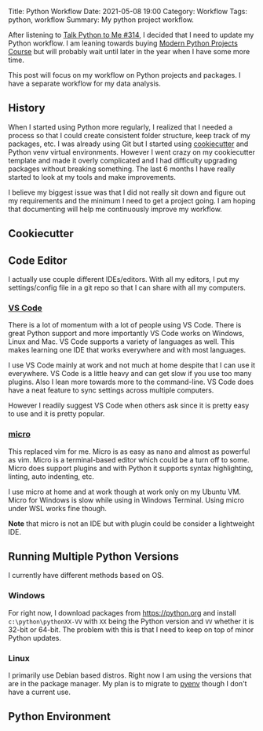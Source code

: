 Title: Python Workflow 
Date: 2021-05-08 19:00
Category: Workflow
Tags: python, workflow
Summary: My python project workflow.

After listening to
[Talk Python to Me #314](https://talkpython.fm/episodes/show/314/ask-us-about-modern-python-projects-and-tools),
I decided that I need to update my Python workflow.
I am leaning towards buying
[Modern Python Projects Course](https://training.talkpython.fm/courses/modern-python-projects)
but will probably wait until later in the year when I have some more time.

This post will focus on my workflow on Python projects and packages.
I have a separate workflow for my data analysis.

## History

When I started using Python more regularly, I realized that I needed a process
so that I could create consistent folder structure, keep track of my packages,
etc.
I was already using Git but I started using
[cookiecutter](https://cookiecutter.readthedocs.io) and Python venv virtual
environments.
However I went crazy on my cookiecutter template and made it overly complicated
and I had difficulty upgrading packages without breaking something.
The last 6 months I have really started to look at my tools and make
improvements.

I believe my biggest issue was that I did not really sit down and figure out my
requirements and the minimum I need to get a project going.
I am hoping that documenting will help me continuously improve my workflow.

## Cookiecutter


## Code Editor

I actually use couple different IDEs/editors.
With all my editors, I put my settings/config file in a git repo so that I can
share with all my computers.

### [VS Code](https://code.visualstudio.com/)

There is a lot of momentum with a lot of people using VS Code.
There is great Python support and more importantly VS Code works on Windows,
Linux and Mac. VS Code supports a variety of languages as well.
This makes learning one IDE that works everywhere and with most languages.

I use VS Code mainly at work and not much at home despite that I can use it
everywhere.
VS Code is a little heavy and can get slow if you use too many plugins.
Also I lean more towards more to the command-line.
VS Code does have a neat feature to sync settings across multiple computers.

However I readily suggest VS Code when others ask since it is pretty easy to use
and it is pretty popular.

### [micro](https://micro-editor.github.io)

This replaced vim for me.
Micro is as easy as nano and almost as powerful as vim.
Micro is a terminal-based editor which could be a turn off to some.
Micro does support plugins and with Python it supports syntax highlighting,
linting, auto indenting, etc.

I use micro at home and at work though at work only on my Ubuntu VM.
Micro for Windows is slow while using in Windows Terminal.
Using micro under WSL works fine though.

**Note** that micro is not an IDE but with plugin could be consider a
lightweight IDE.

## Running Multiple Python Versions

I currently have different methods based on OS.

### Windows

For right now, I download packages from https://python.org and install 
`c:\python\pythonXX-VV` with `XX` being the Python version and `VV` whether it is
32-bit or 64-bit.
The problem with this is that I need to keep on top of minor Python updates.

### Linux

I primarily use Debian based distros.
Right now I am using the versions that are in the package manager.
My plan is to migrate to [pyenv](https://github.com/pyenv/pyenv) though I don't
have a current use.

## Python Environment